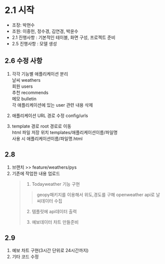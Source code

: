 # 2.1 시작

- 조장: 박현수
- 조원: 이중헌, 정수경, 김연경, 박윤수
- 2.1 진행사항 : 기본적인 테이블, 화면 구성,  프로젝트 준비 
- 2.5 진행사항 : 모델 생성


## 2.6 수정 사항 
1. 각각 기능별 애플리케이션 분리   
날씨 weathers   
회원 users   
추천 recommends   
메모 bulletin   
각 애플리케이션에 있는 user 관련 내용 삭제   

2. 애플리케이션 URL 경로 수정 config/urls

3. template 경로 root 경로로 이동   
html 파일 저장 위치 templates/애플리케이션이름/파일명   
사용 시 애플리케이션이름/파일명.html

## 2.8 
1. 브랜치 >> feature/weathers/pys
2. 기존에 작업한 내용 업로드
	>1. Todayweather 기능 구현
	>	>geopy패키지를 이용해서 위도,경도를 구해 openweather api로 날씨데이터 수집
	>	
	>	2. 템플릿에 api데이터 출력
	>
	>4. 예보데이터 차트 만들준비
	>
	
## 2.9
1. 예보 차트 구현(3시간 단위로 24시간까지)
2. 기타 코드 수정
